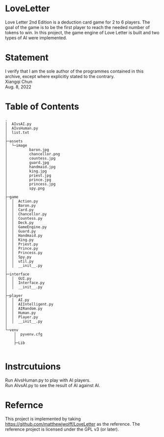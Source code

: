 # LoveLetter
Love Letter 2nd Edition is a deduction card game for 2 to 6 players. The goal of the game is to be the first player to reach the needed number of tokens to win. In this project, the game engine of Love Letter is built and two types of AI were implemented.

# Statement
I verify that I am the sole author of the programmes contained in this archive, except where explicitly stated to the contrary.  
Xiangqi Chun  
Aug. 8, 2022  

# Table of Contents
```
.
│  AIvsAI.py
│  AIvsHuman.py
│  list.txt
│          
├─assets
│  └─image
│          baron.jpg
│          chancellor.png
│          countess.jpg
│          guard.jpg
│          handmaid.jpg
│          king.jpg
│          priest.jpg
│          prince.jpg
│          princess.jpg
│          spy.png
│          
├─game
│  │  Action.py
│  │  Baron.py
│  │  Card.py
│  │  Chancellor.py
│  │  Countess.py
│  │  Deck.py
│  │  GameEngine.py
│  │  Guard.py
│  │  Handmaid.py
│  │  King.py
│  │  Priest.py
│  │  Prince.py
│  │  Princess.py
│  │  Spy.py
│  │  util.py
│  │  __init__.py
│          
├─interface
│  │  GUI.py
│  │  Interface.py
│  │  __init__.py
│          
├─player
│  │  AI.py
│  │  AIIntelligent.py
│  │  AIRandom.py
│  │  Human.py
│  │  Player.py
│  │  __init__.py
│          
└─venv
    │  pyvenv.cfg
    │  
    ├─Lib
   
```
# Instrcutuions
Run AIvsHuman.py to play with AI players.  
Run AIvsAI.py to see the result of AI against AI.
  
# Refernce
This project is implemented by taking https://github.com/matthewjwolff/LoveLetter as the reference. The reference project is licensed under the GPL v3 (or later).  

